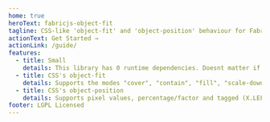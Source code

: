```yaml
---
home: true
heroText: fabricjs-object-fit
tagline: CSS-like 'object-fit' and 'object-position' behaviour for FabricJS.
actionText: Get Started →
actionLink: /guide/
features:
  - title: Small
    details: This library has 0 runtime dependencies. Doesnt matter if you are bundling fabric or loading it from a CDN.
  - title: CSS's object-fit
    details: Supports the modes "cover", "contain", "fill", "scale-down" and "none".
  - title: CSS's object-position
    details: Supports pixel values, percentage/factor and tagged (X.LEFT, Y.TOP, ...).
footer: LGPL Licensed
---
```

